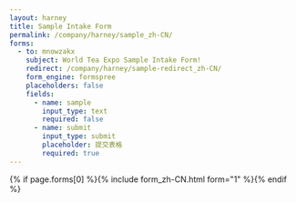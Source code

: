 ```yaml
---
layout: harney
title: Sample Intake Form
permalink: /company/harney/sample_zh-CN/
forms:
  - to: mnowzakx
    subject: World Tea Expo Sample Intake Form!
    redirect: /company/harney/sample-redirect_zh-CN/
    form_engine: formspree
    placeholders: false
    fields: 
      - name: sample
        input_type: text
        required: false
      - name: submit
        input_type: submit
        placeholder: 提交表格
        required: true
---
```



<div id="form-wrapper">
	

  {% if page.forms[0] %}{% include form_zh-CN.html form="1" %}{% endif %}

</div>






